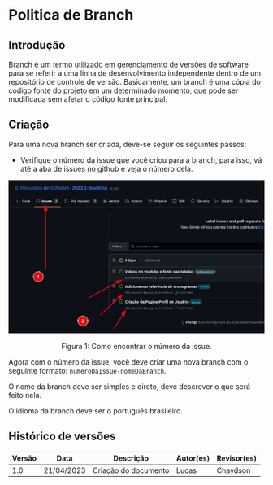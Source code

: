 # Politica de Branch

## Introdução

Branch é um termo utilizado em gerenciamento de versões de software para se referir a uma linha de desenvolvimento independente dentro de um repositório de controle de versão. Basicamente, um branch é uma cópia do código fonte do projeto em um determinado momento, que pode ser modificada sem afetar o código fonte principal.

## Criação

Para uma nova branch ser criada, deve-se seguir os seguintes passos:

- Verifique o número da issue que você criou para a branch, para isso, vá até a aba de issues no github e veja o número dela.

<img  src="../../images/politicas/branch/passo1.jpeg">

<div style="text-align: center">
<p> Figura 1: Como encontrar o número da issue. </p>
</div>

Agora com o número da issue, você deve criar uma nova branch com o seguinte formato: `numeroDaIssue-nomeDaBranch`.

O nome da branch deve ser simples e direto, deve descrever o que será feito nela.

O idioma da branch deve ser o português brasileiro.

## Histórico de versões

| Versão | Data       | Descrição                            | Autor(es) | Revisor(es)    |
| ------- | ---------- | -------------------------------------- | --------- | -------------- |
| 1.0     | 21/04/2023 | Criação do documento            | Lucas  | Chaydson            |

